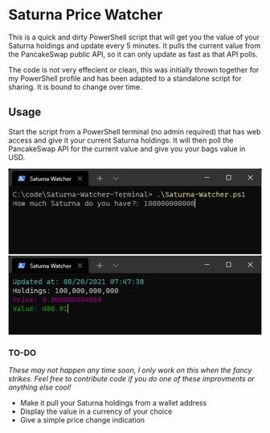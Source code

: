 # Saturna Price Watcher
This is a quick and dirty PowerShell script that will get you the value of your Saturna holdings and update every 5 minutes. It pulls the current value from the PancakeSwap public API, so it can only update as fast as that API polls.

The code is not very effecient or clean, this was initially thrown together for my PowerShell profile and has been adapted to a standalone script for sharing. It is bound to change over time.

## Usage
Start the script from a PowerShell terminal (no admin required) that has web access and give it your current Saturna holdings. It will then poll the PancakeSwap API for the current value and give you your bags value in USD.

![User Input](https://github.com/tleverresmith/Saturna-Watcher-Terminal/blob/main/scr1.png?raw=true)
![Running](https://github.com/tleverresmith/Saturna-Watcher-Terminal/blob/main/scr2.png?raw=true)

### TO-DO
*These may not happen any time soon, I only work on this when the fancy strikes. Feel free to contribute code if you do one of these improvments or anything else cool!*
- Make it pull your Saturna holdings from a wallet address
- Display the value in a currency of your choice
- Give a simple price change indication 
